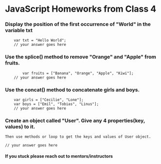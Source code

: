 # JavaScript Homeworks from Class 4

### Display the position of the first occurrence of "World" in the variable txt

```
    var txt = "Hello World";
    // your answer goes here
```

### Use the splice() method to remove "Orange" and "Apple" from fruits.

```
        var fruits = ["Banana", "Orange", "Apple", "Kiwi"];
    // your answer goes here
```

### Use the concat() method to concatenate girls and boys.

```
    var girls = ["Cecilie", "Lone"];
    var boys = ["Emil", "Tobias", "Linus"];
    // your answer goes here
```

### Create an object called "User". Give any 4 properties(key, values) to it.

    Then use methods or loop to get the keys and values of User object.

`// your answer goes here`

#### If you stuck please reach out to mentors/instructors
